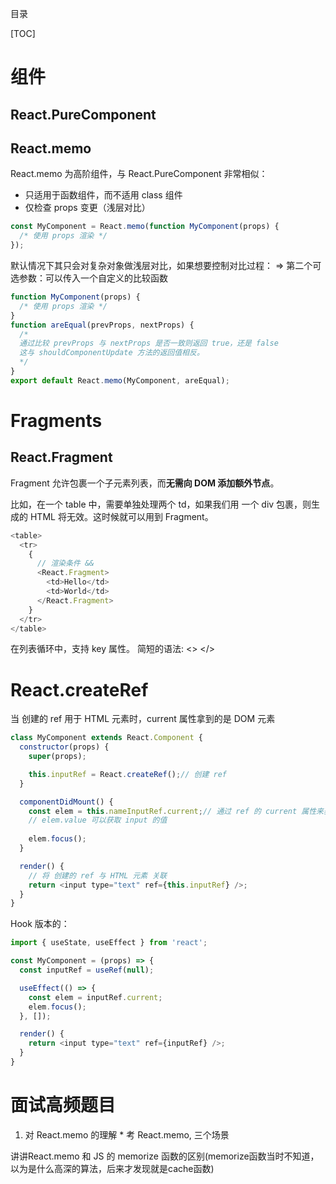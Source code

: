 目录

[TOC]

# 组件
## React.PureComponent

## React.memo
React.memo 为高阶组件，与 React.PureComponent 非常相似：
- 只适用于函数组件，而不适用 class 组件
- 仅检查 props 变更（浅层对比）
```js
const MyComponent = React.memo(function MyComponent(props) {
  /* 使用 props 渲染 */
});
```

默认情况下其只会对复杂对象做浅层对比，如果想要控制对比过程：
=> 第二个可选参数：可以传入一个自定义的比较函数
```js
function MyComponent(props) {
  /* 使用 props 渲染 */
}
function areEqual(prevProps, nextProps) {
  /*
  通过比较 prevProps 与 nextProps 是否一致则返回 true，还是 false
  这与 shouldComponentUpdate 方法的返回值相反。
  */
}
export default React.memo(MyComponent, areEqual);
```

# Fragments
## React.Fragment
Fragment 允许包裹一个子元素列表，而**无需向 DOM 添加额外节点**。

比如，在一个 table 中，需要单独处理两个 td，如果我们用 一个 div 包裹，则生成的 HTML 将无效。这时候就可以用到 Fragment。
```js
<table>
  <tr>
    {
      // 渲染条件 &&
      <React.Fragment>
        <td>Hello</td>
        <td>World</td>
      </React.Fragment>
    } 
  </tr>
</table>
```
在列表循环中，支持 key 属性。
简短的语法: <> </>

# React.createRef
当 创建的 ref 用于 HTML 元素时，current 属性拿到的是 DOM 元素

```js
class MyComponent extends React.Component {
  constructor(props) {
    super(props);

    this.inputRef = React.createRef();// 创建 ref
  }

  componentDidMount() {
    const elem = this.nameInputRef.current;// 通过 ref 的 current 属性来获取 DOM 元素
    // elem.value 可以获取 input 的值
    
    elem.focus(); 
  }

  render() {
    // 将 创建的 ref 与 HTML 元素 关联
    return <input type="text" ref={this.inputRef} />;
  }
}
```
Hook 版本的：
```js
import { useState, useEffect } from 'react'; 

const MyComponent = (props) => {
  const inputRef = useRef(null);

  useEffect(() => {
    const elem = inputRef.current;
    elem.focus(); 
  }, []);

  render() {
    return <input type="text" ref={inputRef} />;
  }
}
```

# 面试高频题目
1. 对 React.memo 的理解 *
考 React.memo, 三个场景

讲讲React.memo 和 JS 的 memorize 函数的区别(memorize函数当时不知道，以为是什么高深的算法，后来才发现就是cache函数)